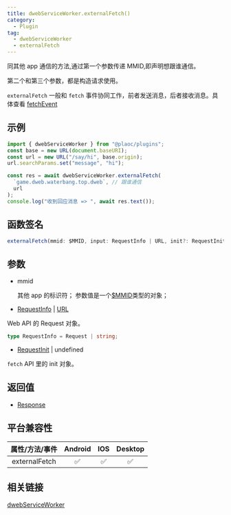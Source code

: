 ```yaml
---
title: dwebServiceWorker.externalFetch()
category:
  - Plugin
tag:
  - dwebServiceWorker
  - externalFetch
---
```


同其他 app 通信的方法,通过第一个参数传递 MMID,即声明想跟谁通信。

第二个和第三个参数，都是构造请求使用。

`externalFetch` 一般和 `fetch` 事件协同工作，前者发送消息，后者接收消息。具体查看 [fetchEvent](./event-fetch.md)

## 示例

```js
import { dwebServiceWorker } from "@plaoc/plugins";
const base = new URL(document.baseURI);
const url = new URL("/say/hi", base.origin);
url.searchParams.set("message", "hi");

const res = await dwebServiceWorker.externalFetch(
  `game.dweb.waterbang.top.dweb`, // 跟谁通信
  url
);
console.log("收到回应消息 => ", await res.text());
```

## 函数签名

```js
externalFetch(mmid: $MMID, input: RequestInfo | URL, init?: RequestInit | undefined): Promise<Response>
```

## 参数

- mmid

  其他 app 的标识符；
  参数值是一个[$MMID](../../interface/mmid/index.md)类型的对象；

- [RequestInfo](https://developer.mozilla.org/en-US/docs/Web/API/Request) | [URL](https://developer.mozilla.org/en-US/docs/Web/API/URL)

Web API 的 Request 对象。

```ts
type RequestInfo = Request | string;
```

- [RequestInit](https://developer.mozilla.org/zh-CN/docs/Web/API/fetch) | undefined

`fetch` API 里的 init 对象。

## 返回值

- [Response](https://developer.mozilla.org/en-US/docs/Web/API/Response)

## 平台兼容性

| 属性/方法/事件 | Android | IOS | Desktop |
| :------------: | :-----: | :-: | :-----: |
| externalFetch  |   ✅    | ✅  |   ✅    |

## 相关链接

[dwebServiceWorker](../index.md)
